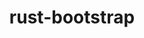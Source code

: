 ---
title: "rust-bootstrap"
layout: cache
categories: [package, develop-2024-02-04]
meta: {"versions": ["1.75.0"], "compilers": ["apple-clang@=15.0.0", "gcc@=11.4.0", "gcc@=7.5.0", "gcc@=9.4.0", "oneapi@=2024.0.0"], "oss": ["ubuntu18.04", "ubuntu20.04", "ubuntu22.04", "ventura"], "platforms": ["darwin", "linux"], "targets": ["aarch64", "neoverse_v1", "neoverse_v2", "ppc64le", "x86_64_v3"], "stacks": ["developer-tools", "e4s", "e4s-neoverse-v2", "e4s-neoverse_v1", "e4s-oneapi", "e4s-power", "ml-darwin-aarch64-mps", "ml-linux-x86_64-cpu", "ml-linux-x86_64-cuda", "ml-linux-x86_64-rocm", "radiuss", "root"], "num_specs": 8, "num_specs_by_stack": {"ml-darwin-aarch64-mps": 1, "root": 8, "developer-tools": 1, "radiuss": 1, "e4s-neoverse_v1": 1, "e4s-power": 1, "e4s": 1, "e4s-neoverse-v2": 1, "e4s-oneapi": 1, "ml-linux-x86_64-rocm": 1, "ml-linux-x86_64-cpu": 1, "ml-linux-x86_64-cuda": 1}}
spec_details: [{"hash": "4t7nmckpax2bwmwpocs42vbeoc24lddd", "compiler": "apple-clang@=15.0.0", "versions": ["1.75.0"], "os": "ventura", "platform": "darwin", "target": "aarch64", "variants": ["build_system=generic"], "stacks": ["ml-darwin-aarch64-mps", "root"], "size": "-", "tarball": "https://binaries.spack.io/releases/develop-2024-02-04/build_cache/darwin-ventura-aarch64/apple-clang-15.0.0/rust-bootstrap-1.75.0/darwin-ventura-aarch64-apple-clang-15.0.0-rust-bootstrap-1.75.0-4t7nmckpax2bwmwpocs42vbeoc24lddd.spack"}, {"hash": "kinlfdq2rjkerwpupi3oujr63tfmdtc2", "compiler": "gcc@=7.5.0", "versions": ["1.75.0"], "os": "ubuntu18.04", "platform": "linux", "target": "x86_64_v3", "variants": ["build_system=generic"], "stacks": ["developer-tools", "radiuss", "root"], "size": "-", "tarball": "https://binaries.spack.io/releases/develop-2024-02-04/build_cache/linux-ubuntu18.04-x86_64_v3/gcc-7.5.0/rust-bootstrap-1.75.0/linux-ubuntu18.04-x86_64_v3-gcc-7.5.0-rust-bootstrap-1.75.0-kinlfdq2rjkerwpupi3oujr63tfmdtc2.spack"}, {"hash": "vzimwwyksurrqm7p4hn6kmsomqioi5rn", "compiler": "gcc@=11.4.0", "versions": ["1.75.0"], "os": "ubuntu20.04", "platform": "linux", "target": "neoverse_v1", "variants": ["build_system=generic"], "stacks": ["e4s-neoverse_v1", "root"], "size": "-", "tarball": "https://binaries.spack.io/releases/develop-2024-02-04/build_cache/linux-ubuntu20.04-neoverse_v1/gcc-11.4.0/rust-bootstrap-1.75.0/linux-ubuntu20.04-neoverse_v1-gcc-11.4.0-rust-bootstrap-1.75.0-vzimwwyksurrqm7p4hn6kmsomqioi5rn.spack"}, {"hash": "hlqnus7p6l2c52qdx3m63c43zz66wwkj", "compiler": "gcc@=9.4.0", "versions": ["1.75.0"], "os": "ubuntu20.04", "platform": "linux", "target": "ppc64le", "variants": ["build_system=generic"], "stacks": ["e4s-power", "root"], "size": "-", "tarball": "https://binaries.spack.io/releases/develop-2024-02-04/build_cache/linux-ubuntu20.04-ppc64le/gcc-9.4.0/rust-bootstrap-1.75.0/linux-ubuntu20.04-ppc64le-gcc-9.4.0-rust-bootstrap-1.75.0-hlqnus7p6l2c52qdx3m63c43zz66wwkj.spack"}, {"hash": "obo6ioi3pj4ubfwpqn2e3eltocqmnpyg", "compiler": "gcc@=11.4.0", "versions": ["1.75.0"], "os": "ubuntu20.04", "platform": "linux", "target": "x86_64_v3", "variants": ["build_system=generic"], "stacks": ["root", "e4s"], "size": "-", "tarball": "https://binaries.spack.io/releases/develop-2024-02-04/build_cache/linux-ubuntu20.04-x86_64_v3/gcc-11.4.0/rust-bootstrap-1.75.0/linux-ubuntu20.04-x86_64_v3-gcc-11.4.0-rust-bootstrap-1.75.0-obo6ioi3pj4ubfwpqn2e3eltocqmnpyg.spack"}, {"hash": "qin3ykmjbct5f3woqsnw43kudflv7rfb", "compiler": "gcc@=11.4.0", "versions": ["1.75.0"], "os": "ubuntu22.04", "platform": "linux", "target": "neoverse_v2", "variants": ["build_system=generic"], "stacks": ["e4s-neoverse-v2", "root"], "size": "-", "tarball": "https://binaries.spack.io/releases/develop-2024-02-04/build_cache/linux-ubuntu22.04-neoverse_v2/gcc-11.4.0/rust-bootstrap-1.75.0/linux-ubuntu22.04-neoverse_v2-gcc-11.4.0-rust-bootstrap-1.75.0-qin3ykmjbct5f3woqsnw43kudflv7rfb.spack"}, {"hash": "2leeqblmyig5xkpckuhoxzfcx5tpdge2", "compiler": "oneapi@=2024.0.0", "versions": ["1.75.0"], "os": "ubuntu22.04", "platform": "linux", "target": "x86_64_v3", "variants": ["build_system=generic"], "stacks": ["e4s-oneapi", "root"], "size": "-", "tarball": "https://binaries.spack.io/releases/develop-2024-02-04/build_cache/linux-ubuntu22.04-x86_64_v3/oneapi-2024.0.0/rust-bootstrap-1.75.0/linux-ubuntu22.04-x86_64_v3-oneapi-2024.0.0-rust-bootstrap-1.75.0-2leeqblmyig5xkpckuhoxzfcx5tpdge2.spack"}, {"hash": "jrzztn5jmxihi7xpdycujxve4wbvyrcp", "compiler": "gcc@=11.4.0", "versions": ["1.75.0"], "os": "ubuntu22.04", "platform": "linux", "target": "x86_64_v3", "variants": ["build_system=generic"], "stacks": ["ml-linux-x86_64-rocm", "ml-linux-x86_64-cpu", "ml-linux-x86_64-cuda", "root"], "size": "-", "tarball": "https://binaries.spack.io/releases/develop-2024-02-04/build_cache/linux-ubuntu22.04-x86_64_v3/gcc-11.4.0/rust-bootstrap-1.75.0/linux-ubuntu22.04-x86_64_v3-gcc-11.4.0-rust-bootstrap-1.75.0-jrzztn5jmxihi7xpdycujxve4wbvyrcp.spack"}]
---